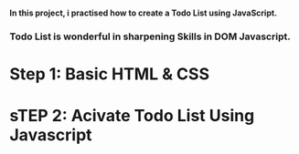 #### In this project, i practised  how to create a Todo List using JavaScript. 
### Todo List is wonderful in sharpening Skills in DOM Javascript.

# Step 1: Basic HTML & CSS
# sTEP 2: Acivate Todo List Using Javascript